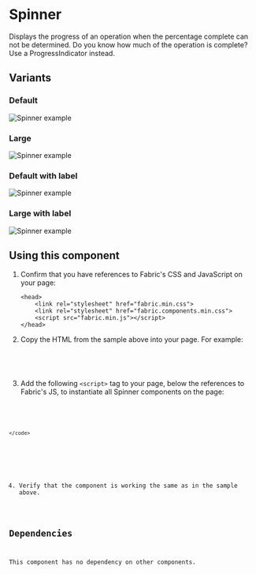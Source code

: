 # Spinner
Displays the progress of an operation when the percentage complete can not be determined. Do you know how much of the operation is complete? Use a ProgressIndicator instead.

## Variants

### Default


![Spinner example](https://raw.githubusercontent.com/OfficeDev/office-ui-fabric-js/master/ghdocs/component_images/Spinner-default.png)


### Large


![Spinner example](https://raw.githubusercontent.com/OfficeDev/office-ui-fabric-js/master/ghdocs/component_images/Spinner-large.png)


### Default with label


![Spinner example](https://raw.githubusercontent.com/OfficeDev/office-ui-fabric-js/master/ghdocs/component_images/Spinner-defaultwithlabel.png)


### Large with label


![Spinner example](https://raw.githubusercontent.com/OfficeDev/office-ui-fabric-js/master/ghdocs/component_images/Spinner-largewithlabel.png)


## Using this component
1. Confirm that you have references to Fabric's CSS and JavaScript on your page:
    ```
    <head>
        <link rel="stylesheet" href="fabric.min.css">
        <link rel="stylesheet" href="fabric.components.min.css">
        <script src="fabric.min.js"></script>
    </head>
    ```
2. Copy the HTML from the sample above into your page. For example:

<pre>
    <code>
<div class="ms-Spinner"></div>
    </code>
</pre>

3. Add the following `<script>` tag to your page, below the references to Fabric's JS, to instantiate all Spinner components on the page:

<pre>
    <code>
 <script>
    if (typeof fabric !== "undefined") {
        if ('Spinner' in fabric) {
            var elements = document.querySelectorAll('.ms-Spinner');
            var i = elements.length;
            var component;
            while(i--) {
                component = new fabric['Spinner'](elements[i]);
            }
        }
    }
</script>
    </code>
</pre>

4. Verify that the component is working the same as in the sample above.

## Dependencies
This component has no dependency on other components.
